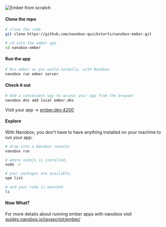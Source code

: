 ![Ember from scratch](https://guides.nanobox.io/assets/quickstart-icons/ember.png)

#### Clone the repo

```bash
# clone the code
git clone https://github.com/nanobox-quickstarts/nanobox-ember.git

# cd into the ember app
cd nanobox-ember
```

#### Run the app

```bash
# Run ember as you would normally, with Nanobox
nanobox run ember server
```

#### Check it out

```bash
# Add a convenient way to access your app from the browser
nanobox dns add local ember.dev
```

Visit your app -> [ember.dev:4200](http://ember.dev:4200)

#### Explore

With Nanobox, you don't have to have anything installed on your machine to run your app:

```bash
# drop into a Nanobox console
nanobox run

# where nodejs is installed,
node -v

# your packages are available,
npm list

# and your code is mounted
ls
```

#### Now What?
For more details about running ember apps with nanobox visit [guides.nanobox.io/javascript/ember/](https://guides.nanobox.io/javascript/ember/)

